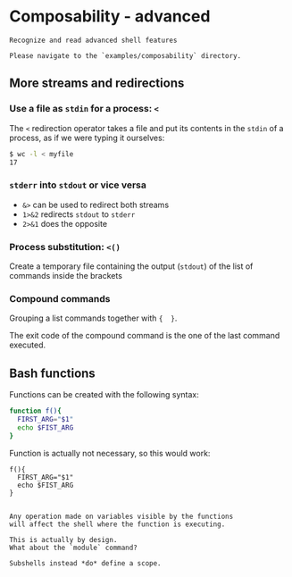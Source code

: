 # Composability - advanced 

```{objectives}
Recognize and read advanced shell features

```

```{admonition} To follow along
Please navigate to the `examples/composability` directory.
```


## More streams and redirections

### Use a file as `stdin` for  a process: `<`


The `<` redirection operator takes a file
and put its contents in the `stdin` of a process,
as if we were typing it ourselves:
```bash
$ wc -l < myfile
17
```


###  `stderr` into `stdout` or vice versa

- `&>` can be used to redirect both streams
- `1>&2` redirects `stdout` to `stderr`
- `2>&1` does the opposite


### Process substitution: `<()` 

  Create a temporary file 
  containing the output (`stdout`)
  of the list of commands
  inside the brackets

### Compound commands
  Grouping a list commands together with `{  }`.
  
  The exit code of the compound command 
  is the one of the last command executed.

## Bash functions

Functions can be created 
with the following syntax:
```bash
function f(){
  FIRST_ARG="$1"
  echo $FIST_ARG 
}
```
Function is actually
not necessary, so this would work:
```
f(){
  FIRST_ARG="$1"
  echo $FIST_ARG 
}
```

```{warning} Bash functions do not define a scope

Any operation made on variables visible by the functions
will affect the shell where the function is executing.

This is actually by design.
What about the `module` command?

Subshells instead *do* define a scope.

```

